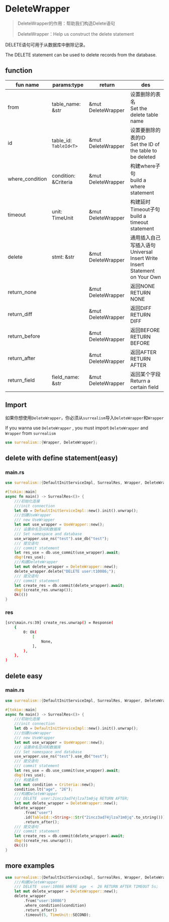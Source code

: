 # DeleteWrapper

> DeleteWrapper的作用：帮助我们构造Delete语句
>
> DeleteWrapper：Help us construct the delete statement

DELETE语句可用于从数据库中删除记录。

The DELETE statement can be used to delete records from the database.

## function

| fun name        | params:type            | return             | des                                                          |
| --------------- | ---------------------- | ------------------ | ------------------------------------------------------------ |
| from            | table_name: &str       | &mut DeleteWrapper | 设置删除的表名<br />Set the delete table name                |
| id              | table_id: `TableId<T>` | &mut DeleteWrapper | 设置要删除的表的ID<br />Set the ID of the table to be deleted |
| where_condition | condition: &Criteria   | &mut DeleteWrapper | 构建where子句<br />build a where statement                   |
| timeout         | unit: TimeUnit         | &mut DeleteWrapper | 构建延时Timeout子句<br />build a timeout statement           |
| delete          | stmt: &str             | &mut DeleteWrapper | 通用插入自己写插入语句<br />Universal Insert Write Insert Statement on Your Own |
| return_none     |                        | &mut DeleteWrapper | 返回NONE<br />RETURN NONE                                    |
| return_diff     |                        | &mut DeleteWrapper | 返回DIFF<br />RETURN DIFF                                    |
| return_before   |                        | &mut DeleteWrapper | 返回BEFORE<br />RETURN BEFORE                                |
| return_after    |                        | &mut DeleteWrapper | 返回AFTER<br />RETURN AFTER                                  |
| return_field    | field_name: &str       | &mut DeleteWrapper | 返回某个字段<br />Return a certain field                     |

## Import

如果你想使用`DeleteWrapper`，你必须从`surrealism`导入`DeleteWrapper`和`Wrapper`

If you wanna use `DeleteWrapper` , you must import `DeleteWrapper` and `Wrapper` from `surrealism`

```rust
use surrealism::{Wrapper, DeleteWrapper};
```

## delete with define statement(easy)

### main.rs

```rust
use surrealism::{DefaultInitServiceImpl, SurrealRes, Wrapper, DeleteWrapper, UseWrapper};

#[tokio::main]
async fn main() -> SurrealRes<()> {
    ///初始化连接
    ///init connection
    let db = DefaultInitServiceImpl::new().init().unwrap();
    ///创建UseWrapper
    /// new UseWrapper
    let mut use_wrapper = UseWrapper::new();
    /// 设置命名空间和数据库
    /// Set namespace and database
    use_wrapper.use_ns("test").use_db("test");
    /// 提交语句
    /// commit statement
    let res_use = db.use_commit(use_wrapper).await;
    dbg!(res_use);
    ///构建DeleteWrapper
    let mut delete_wrapper = DeleteWrapper::new();
    delete_wrapper.delete("DELETE user:t10086;");
    /// 提交语句
    /// commit statement
    let create_res = db.commit(delete_wrapper).await;
    dbg!(create_res.unwrap());
    Ok(())
}
```

### res

```bash
[src\main.rs:39] create_res.unwrap() = Response(
    {
        0: Ok(
            [
                None,
            ],
        ),
    },
)

```

## delete easy

### main.rs

```rust
use surrealism::{DefaultInitServiceImpl, SurrealRes, Wrapper, DeleteWrapper, UseWrapper, Criteria, TimeUnit, TableId};

#[tokio::main]
async fn main() -> SurrealRes<()> {
    ///初始化连接
    ///init connection
    let db = DefaultInitServiceImpl::new().init().unwrap();
    ///创建UseWrapper
    /// new UseWrapper
    let mut use_wrapper = UseWrapper::new();
    /// 设置命名空间和数据库
    /// Set namespace and database
    use_wrapper.use_ns("test").use_db("test");
    /// 提交语句
    /// commit statement
    let res_use = db.use_commit(use_wrapper).await;
    dbg!(res_use);
    /// 构建条件
    let mut condition = Criteria::new();
    condition.lt("age", "26");
    ///构建DeleteWrapper
    /// DELETE  user:2incz3ad74jlza71m0jq RETURN AFTER;
    let mut delete_wrapper = DeleteWrapper::new();
    delete_wrapper
        .from("user")
        .id(TableId::<String>::Str("2incz3ad74jlza71m0jq".to_string()))
        .return_after();
    /// 提交语句
    /// commit statement
    let create_res = db.commit(delete_wrapper).await;
    dbg!(create_res.unwrap());
    Ok(())
}
```

## more examples

```rust
use surrealism::{DefaultInitServiceImpl, SurrealRes, Wrapper, DeleteWrapper, UseWrapper, Criteria, TimeUnit, TableId};
    ///构建DeleteWrapper
    /// DELETE  user:10086 WHERE age  <  26 RETURN AFTER TIMEOUT 5s;
    let mut delete_wrapper = DeleteWrapper::new();
    delete_wrapper
        .from("user:10086")
        .where_condition(&condition)
        .return_after()
        .timeout(5, TimeUnit::SECOND);
```
